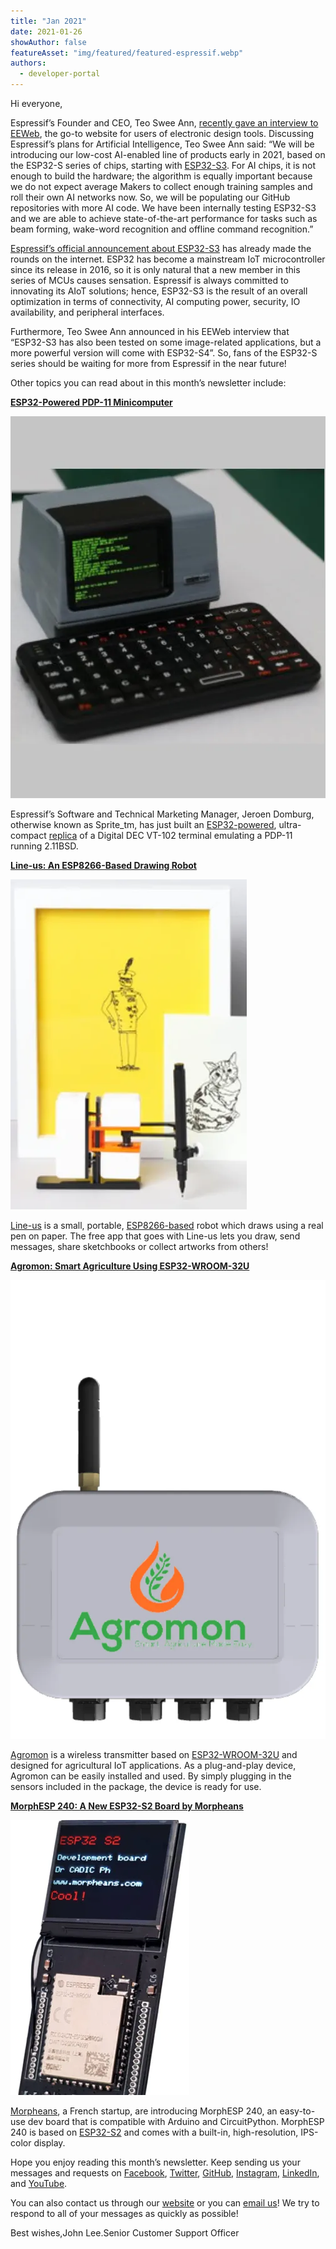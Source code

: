 ```yaml
---
title: "Jan 2021"
date: 2021-01-26
showAuthor: false
featureAsset: "img/featured/featured-espressif.webp"
authors:
  - developer-portal
---
```

Hi everyone,

Espressif’s Founder and CEO, Teo Swee Ann, [recently gave an interview to EEWeb](https://www.eeweb.com/esp32-solutions-enable-ai-for-iot-interview-with-espressif-systems-ceo/), the go-to website for users of electronic design tools. Discussing Espressif’s plans for Artificial Intelligence, Teo Swee Ann said: “We will be introducing our low-cost AI-enabled line of products early in 2021, based on the ESP32-S series of chips, starting with [ESP32-S3](https://www.espressif.com/en/products/socs/esp32-s3). For AI chips, it is not enough to build the hardware; the algorithm is equally important because we do not expect average Makers to collect enough training samples and roll their own AI networks now. So, we will be populating our GitHub repositories with more AI code. We have been internally testing ESP32-S3 and we are able to achieve state-of-the-art performance for tasks such as beam forming, wake-word recognition and offline command recognition.”

[Espressif’s official announcement about ESP32-S3](https://www.espressif.com/en/news/ESP32_S3) has already made the rounds on the internet. ESP32 has become a mainstream IoT microcontroller since its release in 2016, so it is only natural that a new member in this series of MCUs causes sensation. Espressif is always committed to innovating its AIoT solutions; hence, ESP32-S3 is the result of an overall optimization in terms of connectivity, AI computing power, security, IO availability, and peripheral interfaces.

Furthermore, Teo Swee Ann announced in his EEWeb interview that “ESP32-S3 has also been tested on some image-related applications, but a more powerful version will come with ESP32-S4”. So, fans of the ESP32-S series should be waiting for more from Espressif in the near future!

Other topics you can read about in this month’s newsletter include:

[__ESP32-Powered PDP-11 Minicomputer__ ](https://www.espressif.com/en/news/news/ESP32-Powered_PDP-11)

![](img/jan-1.webp)

Espressif’s Software and Technical Marketing Manager, Jeroen Domburg, otherwise known as Sprite_tm, has just built an [ESP32-powered](https://docs.espressif.com/projects/esp-idf/en/latest/esp32/hw-reference/esp32/get-started-wrover-kit.html), ultra-compact [replica](http://spritesmods.com/?art=minipdp11) of a Digital DEC VT-102 terminal emulating a PDP-11 running 2.11BSD.

[__Line-us: An ESP8266-Based Drawing Robot__ ](https://www.espressif.com/en/news/Line-us)

![](img/jan-2.webp)

[Line-us](http://www.line-us.com/) is a small, portable, [ESP8266-based](https://www.espressif.com/en/products/socs/esp8266) robot which draws using a real pen on paper. The free app that goes with Line-us lets you draw, send messages, share sketchbooks or collect artworks from others!

[__Agromon: Smart Agriculture Using ESP32-WROOM-32U__ ](https://www.espressif.com/en/news/Agromon)

![](img/jan-3.webp)

[Agromon](https://www.wondernica.com/agromon.html#) is a wireless transmitter based on [ESP32-WROOM-32U](https://www.espressif.com/sites/default/files/documentation/esp32-wroom-32d_esp32-wroom-32u_datasheet_en.pdf) and designed for agricultural IoT applications. As a plug-and-play device, Agromon can be easily installed and used. By simply plugging in the sensors included in the package, the device is ready for use.

[__MorphESP 240: A New ESP32-S2 Board by Morpheans__ ](https://www.espressif.com/en/news/MorphESP_240)

![](img/jan-4.webp)

[Morpheans](http://www.morpheans.com/), a French startup, are introducing MorphESP 240, an easy-to-use dev board that is compatible with Arduino and CircuitPython. MorphESP 240 is based on [ESP32-S2](https://www.espressif.com/en/products/socs/esp32-s2) and comes with a built-in, high-resolution, IPS-color display.

Hope you enjoy reading this month’s newsletter. Keep sending us your messages and requests on [Facebook](https://espressif.us15.list-manage.com/track/click?u=40830afd8eb6f70ab5e47b7a4&id=ea3d9a8d59&e=309e9b0452), [Twitter](https://espressif.us15.list-manage.com/track/click?u=40830afd8eb6f70ab5e47b7a4&id=6ea0dcc790&e=309e9b0452), [GitHub](https://espressif.us15.list-manage.com/track/click?u=40830afd8eb6f70ab5e47b7a4&id=0a95dfea49&e=309e9b0452), [Instagram](https://espressif.us15.list-manage.com/track/click?u=40830afd8eb6f70ab5e47b7a4&id=c8d96c4826&e=309e9b0452), [LinkedIn](https://espressif.us15.list-manage.com/track/click?u=40830afd8eb6f70ab5e47b7a4&id=e377c4048b&e=309e9b0452), and [YouTube](https://espressif.us15.list-manage.com/track/click?u=40830afd8eb6f70ab5e47b7a4&id=dc2c18b045&e=309e9b0452).

You can also contact us through our [website](https://espressif.us15.list-manage.com/track/click?u=40830afd8eb6f70ab5e47b7a4&id=f1dff01f8c&e=309e9b0452) or you can [email us](mailto://newsletter@espressif.com)! We try to respond to all of your messages as quickly as possible!

Best wishes,John Lee.Senior Customer Support Officer
